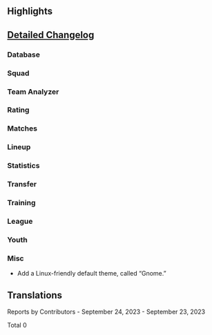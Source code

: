 

## Highlights


## [Detailed Changelog](https://github.com/ho-dev/HattrickOrganizer/issues?q=milestone%3A8.0)

### Database

### Squad

### Team Analyzer

### Rating

### Matches

### Lineup

### Statistics

### Transfer

### Training

### League

### Youth

### Misc
* Add a Linux-friendly default theme, called “Gnome.”

## Translations

Reports by Contributors - September 24, 2023 - September 23, 2023


Total 0
